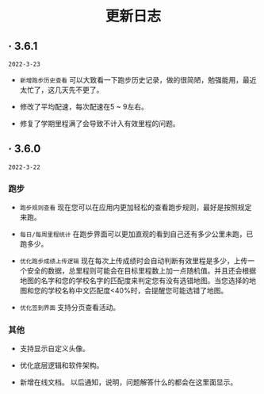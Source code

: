 <h1 align="center">更新日志</h1>


##  · 3.6.1  
`2022-3-23`

- `新增跑步历史查看` 可以大致看一下跑步历史记录，做的很简陋，勉强能用，最近太忙了，这几天先不更了。 

- 修改了平均配速，每次配速在5 ~ 9左右。

- 修复了学期里程满了会导致不计入有效里程的问题。


##  · 3.6.0   
`2022-3-22`

### 跑步

- `跑步规则查看` 
    现在您可以在应用内更加轻松的查看跑步规则，最好是按照规定来跑。

- `每日/每周里程统计` 
    在跑步界面可以更加直观的看到自己还有多少公里未跑，已跑多少。

- `优化跑步成绩上传逻辑` 
    现在每次上传成绩时会自动判断有效里程是多少，上传一个安全的数据，总里程则可能会在目标里程数上加一点随机值。并且还会根据地图的名字和您的学校名字的匹配度来判定您有没有选错地图。当您选择的地图和您的学校名称中文匹配度<40%时，会提醒您可能选错了地图。

- `优化签到界面` 
支持分页查看活动。

### 其他

- 支持显示自定义头像。

- 优化底层逻辑和软件架构。

- 新增在线文档。 以后通知，说明，问题解答什么的都会在这里面显示。